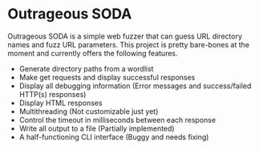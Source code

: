 # Outrageous SODA

Outrageous SODA is a simple web fuzzer that can guess URL directory names and fuzz URL parameters.
This project is pretty bare-bones at the moment and currently offers the following features.

- Generate directory paths from a wordlist
- Make get requests and display successful responses
- Display all debugging information (Error messages and success/failed HTTP(s) responses)
- Display HTML responses
- Multithreading (Not customizable just yet)
- Control the timeout in milliseconds between each response
- Write all output to a file (Partially implemented)
- A half-functioning CLI interface (Buggy and needs fixing)